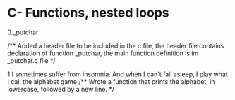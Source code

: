 # C- Functions, nested loops

0._putchar

/**
Added a header file to be included in the c file, the header file contains declaration of function _putchar, 
the main function definition is im _putchar.c file
*/

1.I sometimes suffer from insomnia. And when I can't fall asleep, I play what I call the alphabet game
/**
Wrote a function that prints the alphabet, in lowercase, followed by a new line.
*/

